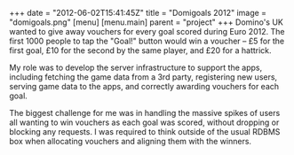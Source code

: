 +++
date = "2012-06-02T15:41:45Z"
title = "Domigoals 2012"
image = "domigoals.png"
[menu]
  [menu.main]
    parent = "project"
+++
Domino's UK wanted to give away vouchers for every goal scored during Euro 2012.  The first 1000 people to tap the "Goal!" button would win a voucher – &pound;5 for the first goal, &pound;10 for the second by the same player, and &pound;20 for a hattrick.

My role was to develop the server infrastructure to support the apps, including fetching the game data from a 3rd party, registering new users, serving game data to the apps, and correctly awarding vouchers for each goal.

The biggest challenge for me was in handling the massive spikes of users all wanting to win vouchers as each goal was scored, without dropping or blocking any requests. I was required to think outside of the usual RDBMS box when allocating vouchers and aligning them with the winners.
